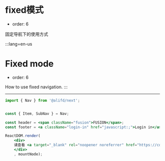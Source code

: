 # fixed模式

- order: 6

固定导航下的使用方式

:::lang=en-us
# Fixed mode

- order: 6

How to use fixed navigation.
:::

---

````jsx
import { Nav } from '@alifd/next';


const { Item, SubNav } = Nav;

const header = <span className="fusion">FUSION</span>;
const footer = <a className="login-in" href="javascript:;">Login in</a>;

ReactDOM.render(
    <div>
    请查看 <a target="_blank" rel="noopener noreferrer" href="https://codepen.io/aboutblank/pen/JjdNKrm">https://codepen.io/aboutblank/pen/JjdNKrm</a>
    </div>
    , mountNode);
````
